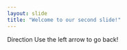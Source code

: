 ```yaml
---
layout: slide
title: "Welcome to our second slide!"
---
```

Direction
Use the left arrow to go back!
